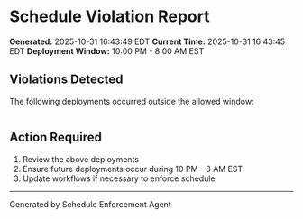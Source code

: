# Schedule Violation Report

**Generated:** 2025-10-31 16:43:49 EDT
**Current Time:** 2025-10-31 16:43:45 EDT
**Deployment Window:** 10:00 PM - 8:00 AM EST

## Violations Detected

The following deployments occurred outside the allowed window:

```

```

## Action Required

1. Review the above deployments
2. Ensure future deployments occur during 10 PM - 8 AM EST
3. Update workflows if necessary to enforce schedule

---

Generated by Schedule Enforcement Agent
